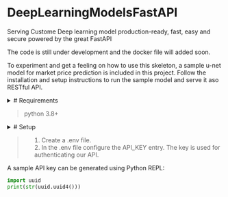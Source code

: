 # DeepLearningModelsFastAPI
Serving Custome Deep learning model production-ready, fast, easy and secure powered by the great FastAPI

The code is still under development and the docker file will added soon.

To experiment and get a feeling on how to use this skeleton, a sample u-net model for market price prediction is included in this project. 
Follow the installation and setup instructions to run the sample model and serve it aso RESTful API.

<details><summary> # Requirements 
 
  > python 3.8+

<details><summary> # Setup
  
  > 1. Create a  .env file.
  > 2. In the .env file configure the API_KEY entry. The key is used for authenticating our API.
  
  
A sample API key can be generated using Python REPL:
```python
import uuid
print(str(uuid.uuid4()))
```

